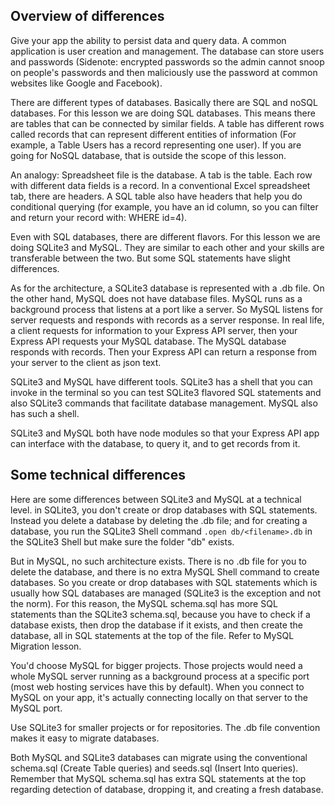 ## Overview of differences

Give your app the ability to persist data and query data. A common application is user creation and management. The database can store users and passwords (Sidenote: encrypted passwords so the admin cannot snoop on people's passwords and then maliciously use the password at common websites like Google and Facebook).

There are different types of databases. Basically there are SQL and noSQL databases. For this lesson we are doing SQL databases. This means there are tables that can be connected by similar fields. A table has different rows called records that can represent different entities of information (For example, a Table Users has a record representing one user). If you are going for NoSQL database, that is outside the scope of this lesson. 

An analogy: Spreadsheet file is the database. A tab is the table. Each row with different data fields is a record. In a conventional Excel spreadsheet tab, there are headers. A SQL table also have headers that help you do conditional querying (for example, you have an id column, so you can filter and return your record with: WHERE id=4).

Even with SQL databases, there are different flavors. For this lesson we are doing SQLite3 and MySQL. They are similar to each other and your skills are transferable between the two. But some SQL statements have slight differences.

As for the architecture, a SQLite3 database is represented with a .db file. On the other hand, MySQL does not have database files. MySQL runs as a background process that listens at a port like a server. So MySQL listens for server requests and responds with records as a server response. In real life, a client requests for information to your Express API server, then your Express API requests your MySQL database. The MySQL database responds with records. Then your Express API can return a response from your server to the client as json text.

SQLite3 and MySQL have different tools. SQLite3 has a shell that you can invoke in the terminal so you can test SQLite3 flavored SQL statements and also SQLite3 commands that facilitate database management. MySQL also has such a shell. 

SQLite3 and MySQL both have node modules so that your Express API app can interface with the database, to query it, and to get records from it.

## Some technical differences

Here are some differences between SQLite3 and MySQL at a technical level. in SQLite3, you don't create or drop databases with SQL statements. Instead you delete a database by deleting the .db file; and for creating a database, you run the SQLite3 Shell command `.open db/<filename>.db` in the SQLite3 Shell but make sure the folder "db" exists.

But in MySQL, no such architecture exists. There is no .db file for you to delete the database, and there is no extra MySQL Shell command to create databases. So you create or drop databases with SQL statements which is usually how SQL databases are managed (SQLite3 is the exception and not the norm). For this reason, the MySQL schema.sql has more SQL statements than the SQLite3 schema.sql, because you have to check if a database exists, then drop the database if it exists, and then create the database, all in SQL statements at the top of the file. Refer to MySQL Migration lesson.

You'd choose MySQL for bigger projects. Those projects would need a whole MySQL server running as a background process at a specific port (most web hosting services have this by default). When you connect to MySQL on your app, it's actually connecting locally on that server to the MySQL port. 

Use SQLite3 for smaller projects or for repositories. The .db file convention makes it easy to migrate databases.

Both MySQL and SQLite3 databases can migrate using the conventional schema.sql (Create Table queries) and seeds.sql (Insert Into queries). Remember that MySQL schema.sql has extra SQL statements at the top regarding detection of database, dropping it, and creating a fresh database.